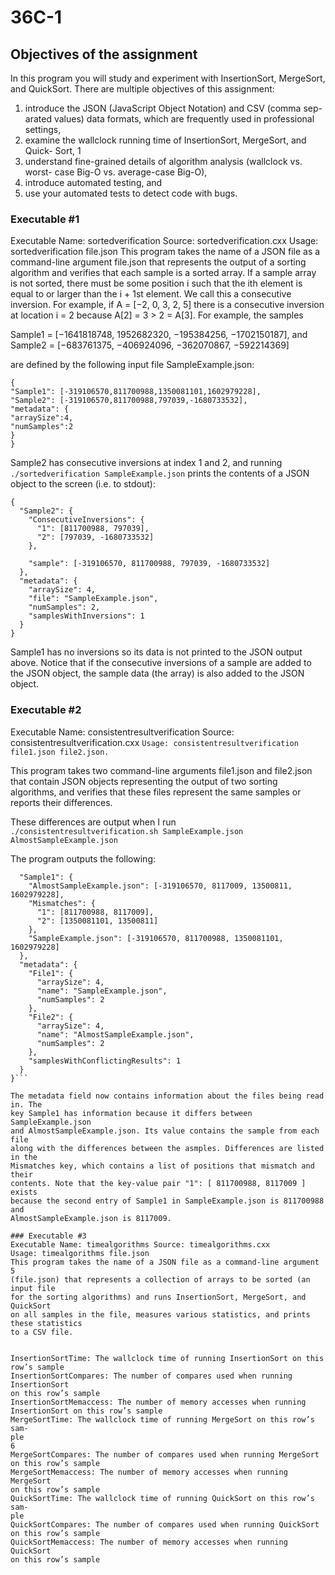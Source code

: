 # 36C-1
## Objectives of the assignment 
In this program you will study and experiment with InsertionSort, MergeSort,
and QuickSort. There are multiple objectives of this assignment:
1. introduce the JSON (JavaScript Object Notation) and CSV (comma sep-
arated values) data formats, which are frequently used in professional
settings,
2. examine the wallclock running time of InsertionSort, MergeSort, and Quick-
Sort,
1
3. understand fine-grained details of algorithm analysis (wallclock vs. worst-
case Big-O vs. average-case Big-O),
4. introduce automated testing, and
5. use your automated tests to detect code with bugs.

### Executable #1
Executable Name: sortedverification
Source: sortedverification.cxx
Usage: sortedverification file.json
This program takes the name of a JSON file as a command-line argument
file.json that represents the output of a sorting algorithm and verifies that
each sample is a sorted array. If a sample array is not sorted, there must be
some position i such that the ith element is equal to or larger than the i + 1st
element. We call this a consecutive inversion. For example, if A = [−2, 0, 3, 2, 5]
there is a consecutive inversion at location i = 2 because A[2] = 3 > 2 = A[3].
For example, the samples

Sample1 = [−1641818748, 1952682320, −195384256, −1702150187], and
Sample2 = [−683761375, −406924096, −362070867, −592214369]

are defined by the following input file SampleExample.json:

```
{
"Sample1": [-319106570,811700988,1350081101,1602979228],
"Sample2": [-319106570,811700988,797039,-1680733532],
"metadata": {
"arraySize":4,
"numSamples":2
}
}
```

Sample2 has consecutive inversions at index 1 and 2, and running
```./sortedverification SampleExample.json```
prints the contents of a JSON object to the screen (i.e. to stdout):
```
{
  "Sample2": {
    "ConsecutiveInversions": {
      "1": [811700988, 797039],
      "2": [797039, -1680733532]
    },

    "sample": [-319106570, 811700988, 797039, -1680733532]
  },
  "metadata": {
    "arraySize": 4,
    "file": "SampleExample.json",
    "numSamples": 2,
    "samplesWithInversions": 1
  }
}
```
Sample1 has no inversions so its data is not printed to the JSON output above.
Notice that if the consecutive inversions of a sample are added to the JSON
object, the sample data (the array) is also added to the JSON object.

### Executable #2
Executable Name: consistentresultverification
Source: consistentresultverification.cxx
```Usage: consistentresultverification file1.json file2.json.```

This program takes two command-line arguments file1.json and file2.json
that contain JSON objects representing the output of two sorting algorithms,
and verifies that these files represent the same samples or reports their differences.


These differences are output when I run
```./consistentresultverification.sh SampleExample.json AlmostSampleExample.json```

The program outputs the following:
```{
  "Sample1": {
    "AlmostSampleExample.json": [-319106570, 8117009, 13500811, 1602979228],
    "Mismatches": {
      "1": [811700988, 8117009],
      "2": [1350081101, 13500811]
    },
    "SampleExample.json": [-319106570, 811700988, 1350081101, 1602979228]
  },
  "metadata": {
    "File1": {
      "arraySize": 4,
      "name": "SampleExample.json",
      "numSamples": 2
    },
    "File2": {
      "arraySize": 4,
      "name": "AlmostSampleExample.json",
      "numSamples": 2
    },
    "samplesWithConflictingResults": 1
  }
}```

The metadata field now contains information about the files being read in. The
key Sample1 has information because it differs between SampleExample.json
and AlmostSampleExample.json. Its value contains the sample from each file
along with the differences between the asmples. Differences are listed in the
Mismatches key, which contains a list of positions that mismatch and their
contents. Note that the key-value pair "1": [ 811700988, 8117009 ] exists
because the second entry of Sample1 in SampleExample.json is 811700988 and
AlmostSampleExample.json is 8117009.

### Executable #3
Executable Name: timealgorithms Source: timealgorithms.cxx
Usage: timealgorithms file.json
This program takes the name of a JSON file as a command-line argument
5
(file.json) that represents a collection of arrays to be sorted (an input file
for the sorting algorithms) and runs InsertionSort, MergeSort, and QuickSort
on all samples in the file, measures various statistics, and prints these statistics
to a CSV file.


InsertionSortTime: The wallclock time of running InsertionSort on this
row’s sample
InsertionSortCompares: The number of compares used when running InsertionSort
on this row’s sample
InsertionSortMemaccess: The number of memory accesses when running
InsertionSort on this row’s sample
MergeSortTime: The wallclock time of running MergeSort on this row’s sam-
ple
6
MergeSortCompares: The number of compares used when running MergeSort
on this row’s sample
MergeSortMemaccess: The number of memory accesses when running MergeSort
on this row’s sample
QuickSortTime: The wallclock time of running QuickSort on this row’s sam-
ple
QuickSortCompares: The number of compares used when running QuickSort
on this row’s sample
QuickSortMemaccess: The number of memory accesses when running QuickSort
on this row’s sample
